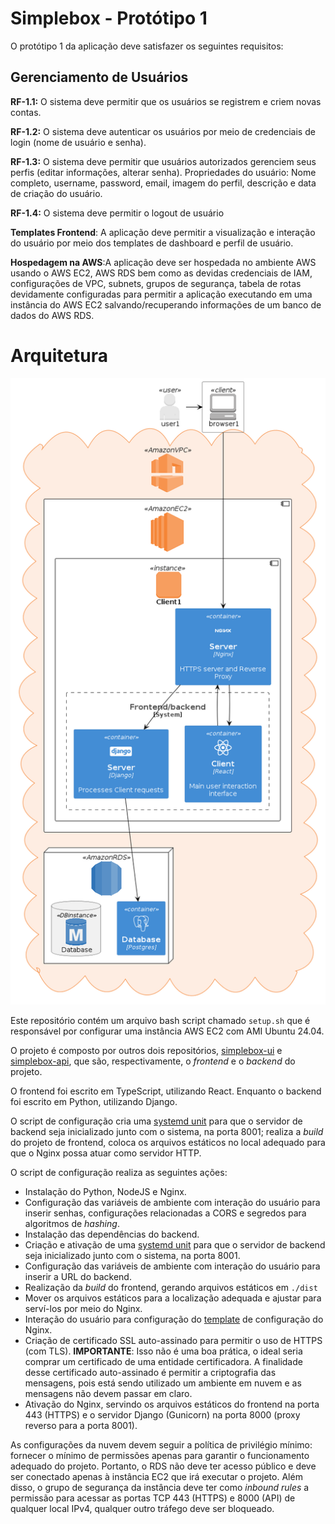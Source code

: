 # Simplebox - Protótipo 1

O protótipo 1 da aplicação deve satisfazer os seguintes requisitos:
##  Gerenciamento de Usuários
**RF-1.1:** O sistema deve permitir que os usuários se registrem e criem novas contas.

**RF-1.2:** O sistema deve autenticar os usuários por meio de credenciais de login (nome de
usuário e senha).

**RF-1.3:** O sistema deve permitir que usuários autorizados gerenciem seus perfis (editar
informações, alterar senha).
Propriedades do usuário: Nome completo, username, password, email, imagem do perfil,
descrição e data de criação do usuário.

**RF-1.4:** O sistema deve permitir o logout de usuário

**Templates Frontend**: A aplicação deve permitir a visualização e interação do usuário por meio dos templates de dashboard e perfil de usuário.

**Hospedagem na AWS**:A aplicação deve ser hospedada no ambiente AWS usando o AWS EC2, AWS RDS bem como as devidas credenciais de IAM, configurações de VPC, subnets, grupos de segurança, tabela de rotas devidamente configuradas para permitir a aplicação executando em uma instância do AWS EC2 salvando/recuperando informações de um banco de dados do AWS RDS.

# Arquitetura
[![Arquitetura Simplebox](architecture-img/prototype.png)](architecture-img/prototype.png)

Este repositório contém um arquivo bash script chamado `setup.sh` 
que é responsável por configurar uma instância AWS EC2 com AMI Ubuntu 24.04.

O projeto é composto por outros dois repositórios, [simplebox-ui](https://github.com/dragon-cave/simplebox-ui) e [simplebox-api](https://github.com/dragon-cave/simplebox-api), que são, respectivamente, o _frontend_ e o _backend_ do projeto.

O frontend foi escrito em TypeScript, utilizando React. Enquanto o backend foi escrito em Python, utilizando Django.

O script de configuração cria uma [systemd unit](https://www.freedesktop.org/software/systemd/man/latest/systemd.unit.html) para que o servidor de backend seja inicializado junto com o sistema, na porta 8001; realiza a _build_ do projeto de frontend, coloca os arquivos estáticos no local adequado para que o Nginx possa atuar como servidor HTTP.

O script de configuração realiza as seguintes ações:

- Instalação do Python, NodeJS e Nginx.
- Configuração das variáveis de ambiente com interação do usuário para inserir senhas, configurações relacionadas a CORS e segredos para algoritmos de _hashing_.
- Instalação das dependências do backend.
- Criação e ativação de uma [systemd unit](https://www.freedesktop.org/software/systemd/man/latest/systemd.unit.html) para que o servidor de backend seja inicializado junto com o sistema, na porta 8001.
- Configuração das variáveis de ambiente com interação do usuário para inserir a URL do backend.
- Realização da _build_ do frontend, gerando arquivos estáticos em `./dist`
- Mover os arquivos estáticos para a localização adequada e ajustar para serví-los por meio do Nginx.
- Interação do usuário para configuração do [template](/nginx.conf) de configuração do Nginx.
- Criação de certificado SSL auto-assinado para permitir o uso de HTTPS (com TLS). **IMPORTANTE**: Isso não é uma boa prática, o ideal seria comprar um certificado de uma entidade certificadora. A finalidade desse certificado auto-assinado é permitir a criptografia das mensagens, pois está sendo utilizado um ambiente em nuvem e as mensagens não devem passar em claro.
- Ativação do Nginx, servindo os arquivos estáticos do frontend na porta 443 (HTTPS) e o servidor Django (Gunicorn) na porta 8000 (proxy reverso para a porta 8001).

As configurações da nuvem devem seguir a política de privilégio mínimo: fornecer o mínimo de permissões apenas para garantir o funcionamento adequado do projeto. Portanto, o RDS não deve ter acesso público e deve ser conectado apenas à instância EC2 que irá executar o projeto. Além disso, o grupo de segurança da instância deve ter como _inbound rules_ a permissão para acessar as portas TCP 443 (HTTPS) e 8000 (API) de qualquer local IPv4, qualquer outro tráfego deve ser bloqueado.